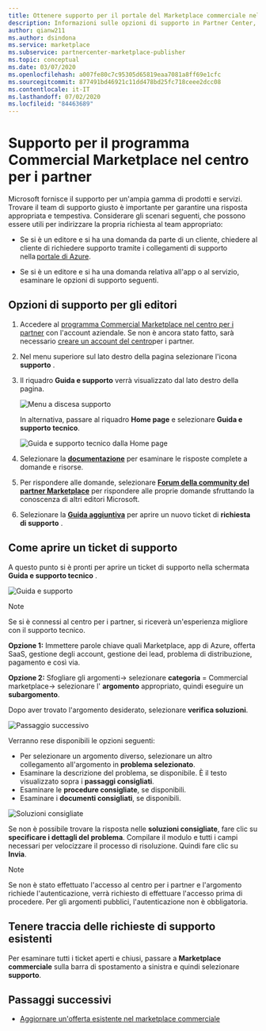 ```yaml
---
title: Ottenere supporto per il portale del Marketplace commerciale nel centro per i partner
description: Informazioni sulle opzioni di supporto in Partner Center, incluso come archiviare una richiesta di supporto.
author: qianw211
ms.author: dsindona
ms.service: marketplace
ms.subservice: partnercenter-marketplace-publisher
ms.topic: conceptual
ms.date: 03/07/2020
ms.openlocfilehash: a007fe80c7c95305d65819eaa7081a8ff69e1cfc
ms.sourcegitcommit: 877491bd46921c11dd478bd25fc718ceee2dcc08
ms.contentlocale: it-IT
ms.lasthandoff: 07/02/2020
ms.locfileid: "84463689"
---
```

# <a name="support-for-the-commercial-marketplace-program-in-partner-center"></a>Supporto per il programma Commercial Marketplace nel centro per i partner

Microsoft fornisce il supporto per un'ampia gamma di prodotti e servizi. Trovare il team di supporto giusto è importante per garantire una risposta appropriata e tempestiva. Considerare gli scenari seguenti, che possono essere utili per indirizzare la propria richiesta al team appropriato: 

- Se si è un editore e si ha una domanda da parte di un cliente, chiedere al cliente di richiedere supporto tramite i collegamenti di supporto nella [portale di Azure](https://portal.azure.com/). 

- Se si è un editore e si ha una domanda relativa all'app o al servizio, esaminare le opzioni di supporto seguenti.

## <a name="support-options-for-publishers"></a>Opzioni di supporto per gli editori

1. Accedere al [programma Commercial Marketplace nel centro per i partner](https://partner.microsoft.com/dashboard/commercial-marketplace/overview) con l'account aziendale. Se non è ancora stato fatto, sarà necessario [creare un account del centro](./create-account.md)per i partner.

2. Nel menu superiore sul lato destro della pagina selezionare l'icona **supporto** . 
 
3. Il riquadro **Guida e supporto** verrà visualizzato dal lato destro della pagina. 
 
   ![Menu a discesa supporto](./media/commercial-marketplace-support-pane.png)

    In alternativa, passare al riquadro **Home page** e selezionare **Guida e supporto tecnico**.

   ![Guida e supporto tecnico dalla Home page](./media/homepage-help-support.png)

4. Selezionare la **[documentazione](../index.yml)** per esaminare le risposte complete a domande e risorse. 

5. Per rispondere alle domande, selezionare **[Forum della community del partner Marketplace](https://www.microsoftpartnercommunity.com/t5/Azure-Marketplace-and-AppSource/bd-p/2222)** per rispondere alle proprie domande sfruttando la conoscenza di altri editori Microsoft. 

6. Selezionare la **[Guida aggiuntiva](https://aka.ms/marketplacepublishersupport)** per aprire un nuovo ticket di **richiesta di supporto** .  

## <a name="how-to-open-a-support-ticket"></a>Come aprire un ticket di supporto

A questo punto si è pronti per aprire un ticket di supporto nella schermata **Guida e supporto tecnico** .

![Guida e supporto](./media/help-and-support.png)

>[!Note]
>Se si è connessi al centro per i partner, si riceverà un'esperienza migliore con il supporto tecnico.

**Opzione 1:** Immettere parole chiave quali Marketplace, app di Azure, offerta SaaS, gestione degli account, gestione dei lead, problema di distribuzione, pagamento e così via.

**Opzione 2:** Sfogliare gli argomenti-> selezionare **categoria** = Commercial marketplace-> selezionare l' **argomento** appropriato, quindi eseguire un **subargomento**.

Dopo aver trovato l'argomento desiderato, selezionare **verifica soluzioni**.

![Passaggio successivo](./media/next-step.png)

Verranno rese disponibili le opzioni seguenti:

* Per selezionare un argomento diverso, selezionare un altro collegamento all'argomento in **problema selezionato**.
* Esaminare la descrizione del problema, se disponibile.  È il testo visualizzato sopra i **passaggi consigliati**.
* Esaminare le **procedure consigliate**, se disponibili.
* Esaminare i **documenti consigliati**, se disponibili.

![Soluzioni consigliate](./media/recommended-solutions.png)

Se non è possibile trovare la risposta nelle **soluzioni consigliate**, fare clic su **specificare i dettagli del problema**.  Compilare il modulo e tutti i campi necessari per velocizzare il processo di risoluzione.  Quindi fare clic su **Invia**.

>[!Note]
>Se non è stato effettuato l'accesso al centro per i partner e l'argomento richiede l'autenticazione, verrà richiesto di effettuare l'accesso prima di procedere.  Per gli argomenti pubblici, l'autenticazione non è obbligatoria.

## <a name="track-your-existing-support-requests"></a>Tenere traccia delle richieste di supporto esistenti 

Per esaminare tutti i ticket aperti e chiusi, passare a **Marketplace commerciale** sulla barra di spostamento a sinistra e quindi selezionare **supporto**.

## <a name="next-steps"></a>Passaggi successivi

- [Aggiornare un'offerta esistente nel marketplace commerciale](./update-existing-offer.md)
